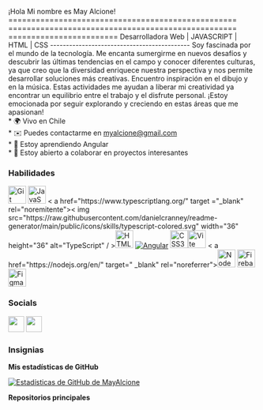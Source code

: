 ¡Hola Mi nombre es May Alcione! ================================================== ================================================== ======================== Desarrolladora Web | JAVASCRIPT | HTML | CSS -------------------------------------------- 
Soy fascinada por el mundo de la tecnología. Me encanta sumergirme en nuevos desafíos y descubrir las últimas tendencias en el campo y conocer diferentes culturas, ya que creo que la diversidad enriquece nuestra perspectiva y nos permite desarrollar soluciones más creativas. Encuentro inspiración en el dibujo y en la música. Estas actividades me ayudan a liberar mi creatividad ya encontrar un equilibrio entre el trabajo y el disfrute personal. ¡Estoy emocionada por seguir explorando y creciendo en estas áreas que me apasionan!
<br>* 🌍 Vivo en Chile
<br>* ✉️ Puedes contactarme en [myalcione@gmail.com](mailto:myalcione@gmail.com)[](mailto:myalcione@gmail.com) 
<br>* 🧠 Estoy aprendiendo Angular
<br>* 🤝 Estoy abierto a colaborar en proyectos interesantes

### Habilidades


<p align="left">
<a href="https://git-scm.com/" target="_blank" rel="noreferrer"><img src="https://raw.githubusercontent.com/ danielcranney/readme-generator/main/public/icons/skills/git-colored.svg" width="36" height="36" alt="Git" /></a> <a href="https:
// developer.mozilla.org/en-US/docs/Web/JavaScript" target="_blank" rel="noreferrer"><img src="https://raw.githubusercontent.com/danielcranney/readme-generator/main/ public/icons/skills/javascript-colored.svg" width="36" height="36" alt="JavaScript" /></a> <
a href="https://www.typescriptlang.org/" target ="_blank" rel="noremitente"><
img src="https://raw.githubusercontent.com/danielcranney/readme-generator/main/public/icons/skills/typescript-colored.svg" width="36" height="36" alt="TypeScript" / ></a><a href="https://developer.mozilla.org/en-US/docs/Glossary/HTML5" target="_blank" rel="noreferrer"><img src="https://raw.githubusercontent.com /danielcranney/readme-generator/main/public/icons/skills/html5-colored.svg" width="36" height="36" alt="HTML5" /></a>
<a href="https:/ /angular.io/" target="_blank" rel="noreferrer"><img src="https://raw.githubusercontent.com/danielcranney/readme-generator/main/public/icons/skills/angularjs-colored. svg" ancho="36" altura="36" alt="Angular" /></a>
<a href="https://www.w3.org/TR/CSS/#css" target="_blank" rel="noreferrer"><img src="https://raw.githubusercontent.
com/danielcranney/readme-generator/main/public/icons/skills/css3-colored.svg" width="36" height="36" alt="CSS3" /></a><a href="https://vitejs.dev/" target="_blank" rel="noreferrer"><img src="https://raw.githubusercontent.com/danielcranney/readme-generator/main/public/ icons/skills/vite-colored.svg" width="36" height="36" alt="Vite" /></a> <
a href="https://nodejs.org/en/" target=" _blank" rel="noreferrer"><img src="https://raw.githubusercontent.com/danielcranney/readme-generator/main/public/icons/skills/nodejs-colored.svg" width="36" height= "36" alt="NodeJS" /></a>
<a href="https://firebase.google.com/" target="_blank" rel="noreferrer"><img src="https:// raw.githubusercontent.
com/danielcranney/readme-generator/main/public/icons/skills/firebase-colored.svg" width="36" height="36" alt="Firebase" /></a><a href="https://www.figma.com/" target="_blank" rel="noreferrer"><img src="https://raw.githubusercontent.com/danielcranney/readme-generator/main/ public/icons/skills/figma-colored.svg" width="36" height="36" alt="Figma" /></a>
</p>


### Socials

<p align="left"> <a href="https://www.github.com/MayAlcione" target="_blank" rel="noreferrer"><img src="https://raw.githubusercontent.com/danielcranney/readme-generator/main/public/icons/socials/github.svg" width="32" height="32" /></a> <a href="https://www.linkedin.com/in//in/mayara-alcione-014360274/" target="_blank" rel="noreferrer"><img src="https://raw.githubusercontent.com/danielcranney/readme-generator/main/public/icons/socials/linkedin.svg" width="32" height="32" /></a></p>

### Insignias

<b>Mis estadísticas de GitHub</b>

<a href="http://www.github.com/MayAlcione"><img src="https://github-readme-stats.vercel.app/api?username=MayAlcione&show_icons=true&hide=&count_private=true&title_color=0891b2&text_color =ffffff&icon_color=0891b2&bg_color=1c1917&hide_border=true&show_icons=true" alt="Estadísticas de GitHub de MayAlcione" /></a>

<b>Repositorios principales</b>

<div ancho="100%" align="centro"> </div><br /><br /><br /><br /><br /><br /><br />
